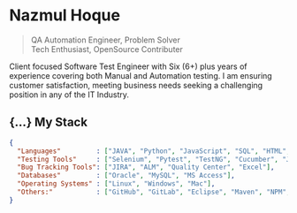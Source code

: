 # Nazmul Hoque

> QA Automation Engineer, Problem Solver <br />
> Tech Enthusiast, OpenSource Contributer

Client focused Software Test Engineer with Six (6+) plus years of experience covering both Manual and Automation testing. I am ensuring customer satisfaction, meeting business needs seeking a challenging position in any of the IT Industry.

## {...} My Stack

```json
{
  "Languages"         : ["JAVA", "Python", "JavaScript", "SQL", "HTML", "Gherkin", "JSON", "XML", "Markdown", "CSS3"],
  "Testing Tools"     : ["Selenium", "Pytest", "TestNG", "Cucumber", "Jenkins", "PostMan", "Rest Assured", "Logging", "Log4j"],
  "Bug Tracking Tools": ["JIRA", "ALM", "Quality Center", "Excel"],
  "Databases"         : ["Oracle", "MySQL", "MS Access"],
  "Operating Systems" : ["Linux", "Windows", "Mac"],
  "Others:"           : ["GitHub", "GitLab", "Eclipse", "Maven", "NPM", "Dev Tool", "Slack"]
}
```
